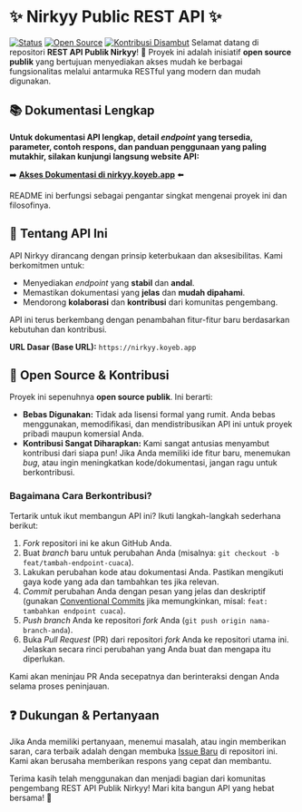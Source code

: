 # ✨ Nirkyy Public REST API ✨

[![Status](https://img.shields.io/badge/Status-Aktif-brightgreen)](https://nirkyy.koyeb.app)
[![Open Source](https://img.shields.io/badge/Open%20Source-Public-blue)](https://github.com/rikikangsc2-eng/NirKyy) [![Kontribusi Disambut](https://img.shields.io/badge/Kontribusi-Disambut-red)](CONTRIBUTING.md) Selamat datang di repositori **REST API Publik Nirkyy**! 🎉 Proyek ini adalah inisiatif **open source publik** yang bertujuan menyediakan akses mudah ke berbagai fungsionalitas melalui antarmuka RESTful yang modern dan mudah digunakan.

## 📚 Dokumentasi Lengkap

**Untuk dokumentasi API lengkap, detail *endpoint* yang tersedia, parameter, contoh respons, dan panduan penggunaan yang paling mutakhir, silakan kunjungi langsung website API:**

➡️ **[Akses Dokumentasi di nirkyy.koyeb.app](https://nirkyy.koyeb.app)** ⬅️

README ini berfungsi sebagai pengantar singkat mengenai proyek ini dan filosofinya.

## 🌟 Tentang API Ini

API Nirkyy dirancang dengan prinsip keterbukaan dan aksesibilitas. Kami berkomitmen untuk:

* Menyediakan *endpoint* yang **stabil** dan **andal**.
* Memastikan dokumentasi yang **jelas** dan **mudah dipahami**.
* Mendorong **kolaborasi** dan **kontribusi** dari komunitas pengembang.

API ini terus berkembang dengan penambahan fitur-fitur baru berdasarkan kebutuhan dan kontribusi.

**URL Dasar (Base URL):** `https://nirkyy.koyeb.app`

## 💖 Open Source & Kontribusi

Proyek ini sepenuhnya **open source publik**. Ini berarti:

* **Bebas Digunakan:** Tidak ada lisensi formal yang rumit. Anda bebas menggunakan, memodifikasi, dan mendistribusikan API ini untuk proyek pribadi maupun komersial Anda.
* **Kontribusi Sangat Diharapkan:** Kami sangat antusias menyambut kontribusi dari siapa pun! Jika Anda memiliki ide fitur baru, menemukan *bug*, atau ingin meningkatkan kode/dokumentasi, jangan ragu untuk berkontribusi.

### Bagaimana Cara Berkontribusi?

Tertarik untuk ikut membangun API ini? Ikuti langkah-langkah sederhana berikut:

1.  *Fork* repositori ini ke akun GitHub Anda.
2.  Buat *branch* baru untuk perubahan Anda (misalnya: `git checkout -b feat/tambah-endpoint-cuaca`).
3.  Lakukan perubahan kode atau dokumentasi Anda. Pastikan mengikuti gaya kode yang ada dan tambahkan tes jika relevan.
4.  *Commit* perubahan Anda dengan pesan yang jelas dan deskriptif (gunakan [Conventional Commits](https://www.conventionalcommits.org/en/v1.0.0/) jika memungkinkan, misal: `feat: tambahkan endpoint cuaca`).
5.  *Push* *branch* Anda ke repositori *fork* Anda (`git push origin nama-branch-anda`).
6.  Buka *Pull Request* (PR) dari repositori *fork* Anda ke repositori utama ini. Jelaskan secara rinci perubahan yang Anda buat dan mengapa itu diperlukan.

Kami akan meninjau PR Anda secepatnya dan berinteraksi dengan Anda selama proses peninjauan.

## ❓ Dukungan & Pertanyaan

Jika Anda memiliki pertanyaan, menemui masalah, atau ingin memberikan saran, cara terbaik adalah dengan membuka [Issue Baru](https://github.com/your-username/your-repo/issues) di repositori ini. Kami akan berusaha memberikan respons yang cepat dan membantu.

Terima kasih telah menggunakan dan menjadi bagian dari komunitas pengembang REST API Publik Nirkyy! Mari kita bangun API yang hebat bersama! 💪
